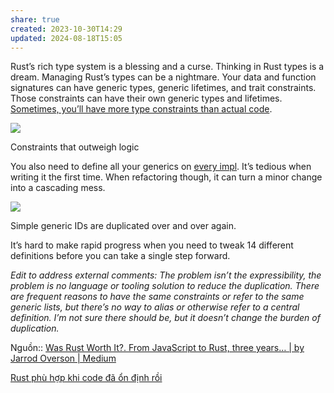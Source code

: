 ```yaml
---
share: true
created: 2023-10-30T14:29
updated: 2024-08-18T15:05
---
```

Rust’s rich type system is a blessing and a curse. Thinking in Rust types is a dream. Managing Rust’s types can be a nightmare. Your data and function signatures can have generic types, generic lifetimes, and trait constraints. Those constraints can have their own generic types and lifetimes. [Sometimes, you’ll have more type constraints than actual code](https://github.com/rxRust/rxRust/blob/master/src/observable.rs#L1134-L1142).

![](https://miro.medium.com/v2/resize:fit:700/1*Thd-kY7yqSu0qqDq0baV2g.png)

Constraints that outweigh logic

You also need to define all your generics on [every impl](https://github.com/bytecodealliance/wasmtime/blob/038ddfeb6699591b5d82546c9b2d5076097bc9ce/cranelift/entity/src/iter.rs#L29-L58). It’s tedious when writing it the first time. When refactoring though, it can turn a minor change into a cascading mess.

![](https://miro.medium.com/v2/resize:fit:652/1*5yX-BV9ZAoFZ-cSHOCLojg.png)

Simple generic IDs are duplicated over and over again.

It’s hard to make rapid progress when you need to tweak 14 different definitions before you can take a single step forward.

_Edit to address external comments: The problem isn’t the expressibility, the problem is no language or tooling solution to reduce the duplication. There are frequent reasons to have the same constraints or refer to the same generic lists, but there’s no way to alias or otherwise refer to a central definition. I’m not sure there should be, but it doesn’t change the burden of duplication._

Nguồn:: [Was Rust Worth It?. From JavaScript to Rust, three years… | by Jarrod Overson | Medium](https://jsoverson.medium.com/was-rust-worth-it-f43d171fb1b3)

[Rust phù hợp khi code đã ổn định rồi](./Rust%20ph%C3%B9%20h%E1%BB%A3p%20khi%20code%20%C4%91%C3%A3%20%E1%BB%95n%20%C4%91%E1%BB%8Bnh%20r%E1%BB%93i.md)